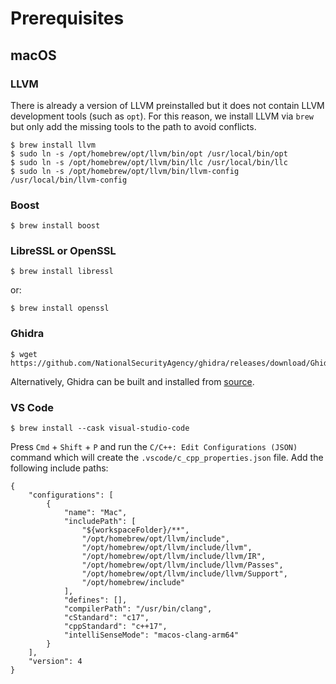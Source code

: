 # Prerequisites

## macOS

### LLVM

There is already a version of LLVM preinstalled but it does not contain LLVM development tools (such as `opt`). For this reason, we install LLVM via `brew` but only add the missing tools to the path to avoid conflicts.

```
$ brew install llvm
$ sudo ln -s /opt/homebrew/opt/llvm/bin/opt /usr/local/bin/opt
$ sudo ln -s /opt/homebrew/opt/llvm/bin/llc /usr/local/bin/llc
$ sudo ln -s /opt/homebrew/opt/llvm/bin/llvm-config /usr/local/bin/llvm-config
```

### Boost

```
$ brew install boost
```

### LibreSSL or OpenSSL

```
$ brew install libressl
```

or:

```
$ brew install openssl
```

### Ghidra

```
$ wget https://github.com/NationalSecurityAgency/ghidra/releases/download/Ghidra_11.3.2_build/ghidra_11.3.2_PUBLIC_20250415.zip
```
Alternatively, Ghidra can be built and installed from [source](https://github.com/NationalSecurityAgency/ghidra/?tab=readme-ov-file#build).

### VS Code

```
$ brew install --cask visual-studio-code
```

Press `Cmd` + `Shift` + `P` and run the `C/C++: Edit Configurations (JSON)` command which will create the `.vscode/c_cpp_properties.json` file. Add the following include paths:

```
{
    "configurations": [
        {
            "name": "Mac",
            "includePath": [
                "${workspaceFolder}/**",
                "/opt/homebrew/opt/llvm/include",
                "/opt/homebrew/opt/llvm/include/llvm",
                "/opt/homebrew/opt/llvm/include/llvm/IR",
                "/opt/homebrew/opt/llvm/include/llvm/Passes",
                "/opt/homebrew/opt/llvm/include/llvm/Support",
                "/opt/homebrew/include"
            ],
            "defines": [],
            "compilerPath": "/usr/bin/clang",
            "cStandard": "c17",
            "cppStandard": "c++17",
            "intelliSenseMode": "macos-clang-arm64"
        }
    ],
    "version": 4
}
```
